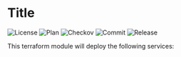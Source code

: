 # Title

![License](https://img.shields.io/github/license/terrablocks/REPO_NAME?style=for-the-badge) ![Plan](https://img.shields.io/github/actions/workflow/status/terrablocks/REPO_NAME/tf-plan.yml?branch=main&label=Plan&style=for-the-badge) ![Checkov](https://img.shields.io/github/actions/workflow/status/terrablocks/REPO_NAME/checkov.yml?branch=main&label=Checkov&style=for-the-badge) ![Commit](https://img.shields.io/github/last-commit/terrablocks/REPO_NAME?style=for-the-badge) ![Release](https://img.shields.io/github/v/release/terrablocks/REPO_NAME?style=for-the-badge)

This terraform module will deploy the following services:
